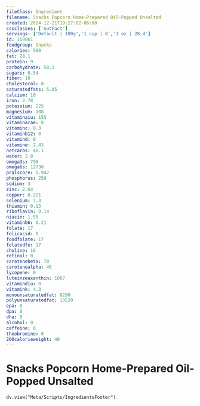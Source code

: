 ```yaml
---
fileClass: Ingredient
filename: Snacks Popcorn Home-Prepared Oil-Popped Unsalted
created: 2024-12-21T19:27:02-06:00
cssclasses: ['nutFact']
servings: ['Default | 100g','1 cup | 8','1 oz | 28.4']
id: 169861
foodgroup: Snacks
calories: 500
fat: 28.1
protein: 9
carbohydrate: 58.1
sugars: 0.54
fiber: 10
cholesterol: 0
saturatedfats: 5.05
calcium: 10
iron: 2.78
potassium: 225
magnesium: 108
vitaminaiu: 155
vitaminarae: 8
vitaminc: 0.3
vitaminb12: 0
vitamind: 0
vitamine: 2.43
netcarbs: 48.1
water: 2.8
omega3s: 790
omega6s: 12730
pralscore: 5.942
phosphorus: 250
sodium: 3
zinc: 2.64
copper: 0.221
selenium: 7.3
thiamin: 0.13
riboflavin: 0.14
niacin: 1.55
vitaminb6: 0.21
folate: 17
folicacid: 0
foodfolate: 17
folatedfe: 17
choline: 16
retinol: 0
carotenebeta: 70
carotenealpha: 46
lycopene: 0
luteinzeaxanthin: 1087
vitamindiu: 0
vitamink: 4.3
monounsaturatedfat: 8290
polyunsaturatedfat: 13520
epa: 0
dpa: 0
dha: 0
alcohol: 0
caffeine: 0
theobromine: 0
200calorieweight: 40
---
```


# Snacks Popcorn Home-Prepared Oil-Popped Unsalted

```dataviewjs
dv.view("Meta/Scripts/IngredientsFooter")
```